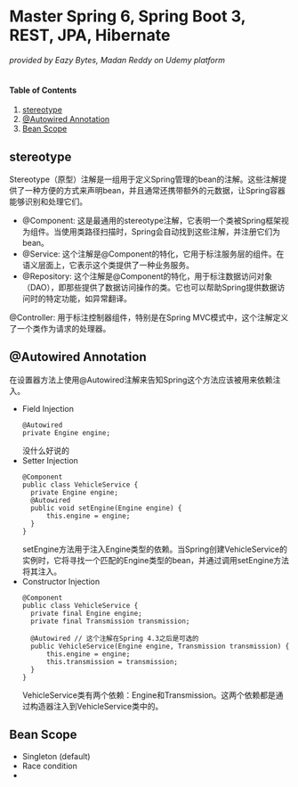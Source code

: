 # Master Spring 6, Spring Boot 3, REST, JPA, Hibernate
_provided by Eazy Bytes, Madan Reddy on Udemy platform_ <br><br>

#### Table of Contents
1. [stereotype](#anchor_1)<br/>
2. [@Autowired Annotation](#anchor_2)<br/>
3. [Bean Scope](#anchor_3)<br/>

## stereotype<a name="anchor_1"></a>
Stereotype（原型）注解是一组用于定义Spring管理的bean的注解。这些注解提供了一种方便的方式来声明bean，并且通常还携带额外的元数据，让Spring容器能够识别和处理它们。
- @Component: 这是最通用的stereotype注解，它表明一个类被Spring框架视为组件。当使用类路径扫描时，Spring会自动找到这些注解，并注册它们为bean。
- @Service: 这个注解是@Component的特化，它用于标注服务层的组件。在语义层面上，它表示这个类提供了一种业务服务。
- @Repository: 这个注解是@Component的特化，用于标注数据访问对象（DAO），即那些提供了数据访问操作的类。它也可以帮助Spring提供数据访问时的特定功能，如异常翻译。

@Controller: 用于标注控制器组件，特别是在Spring MVC模式中，这个注解定义了一个类作为请求的处理器。
## @Autowired Annotation <a name="anchor_2"></a>
在设置器方法上使用@Autowired注解来告知Spring这个方法应该被用来依赖注入。
- Field Injection
  ```
  @Autowired
  private Engine engine;
  ```
  没什么好说的
- Setter Injection
  ```
  @Component
  public class VehicleService {
    private Engine engine;
    @Autowired
    public void setEngine(Engine engine) {
        this.engine = engine;
    }
  }
  ```
  setEngine方法用于注入Engine类型的依赖。当Spring创建VehicleService的实例时，它将寻找一个匹配的Engine类型的bean，并通过调用setEngine方法将其注入。
- Constructor Injection
  ```
  @Component
  public class VehicleService {
    private final Engine engine;
    private final Transmission transmission;

    @Autowired // 这个注解在Spring 4.3之后是可选的
    public VehicleService(Engine engine, Transmission transmission) {
        this.engine = engine;
        this.transmission = transmission;
    }
  }
  ```
  VehicleService类有两个依赖：Engine和Transmission。这两个依赖都是通过构造器注入到VehicleService类中的。

## Bean Scope<a name="anchor_3"></a>
- Singleton (default)
- Race condition
- 

